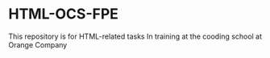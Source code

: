 # HTML-OCS-FPE
This repository is for HTML-related tasks In training at the cooding school at Orange Company
